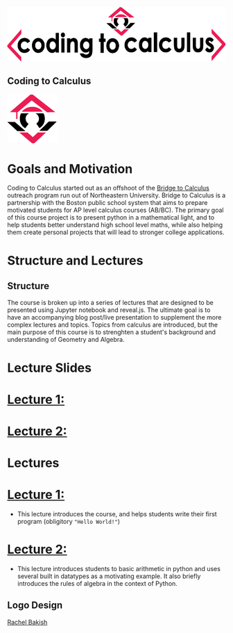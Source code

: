 ![alt text](./assets/logo.png "Title")

## Coding to Calculus
![Logo](./assets/mark.png "Title")

# Goals and Motivation
Coding to Calculus started out as an offshoot of the [Bridge to Calculus](https://cos.northeastern.edu/mathematics/about/outreach/bridge-to-calculus/) outreach program run out of Northeastern University. Bridge to Calculus is a partnership with the Boston public school system that aims to prepare motivated students for AP level calculus courses (AB/BC).  The primary goal of this course project is to present python in a mathematical light, and to help students better understand high school level maths, while also helping them create personal projects that will lead to stronger college applications.

# Structure and Lectures
## Structure
The course is broken up into a series of lectures that are designed to be presented using Jupyter notebook and reveal.js. The ultimate goal is to have an accompanying  blog post/live presentation to supplement the more complex lectures and topics. Topics from calculus  are introduced, but the main purpose of this course is to strenghten a student's background and understanding of Geometry and Algebra.

# Lecture Slides

[comment]:LECTURE_SLIDES

# [Lecture 1:](/Lecture_slides/Lecture_1_intro.slides.html) 
# [Lecture 2:](/Lecture_slides/Lecture_2.slides.html) 

[comment]:LECTURE_SLIDES

# Lectures
# [Lecture 1:](Lectures_code/Lecture_1_intro.ipynb)
- This lecture introduces the course, and helps students write their first program (obligitory ``"Hello World!"``)

# [Lecture 2:](Lectures_code/Lecture_2.ipynb)
- This lecture introduces students to basic arithmetic in python and uses several built in datatypes as a motivating example. It also briefly introduces the rules of algebra in the context of Python.






## Logo Design
[Rachel Bakish](http://bakishdesigns.com/)
